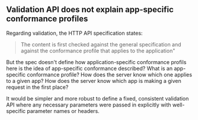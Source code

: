 ## Validation API does not explain app-specific conformance profiles

Regarding validation, the HTTP API specification states:

> The content is first checked against the general 
> specification and against the conformance profile 
> that applies to the application"

But the spec doesn't define how application-specific conformance profils here
is the idea of app-specific conformance described?  What is an app-specific conformance profile?  How does the server know which one applies to a given app? How does the server know which app is making a given request in the first place? 

It would be simpler and more robust to define a fixed, consistent validation API
where any necessary parameters were passed in explicitly with well-specific
parameter names or headers.

